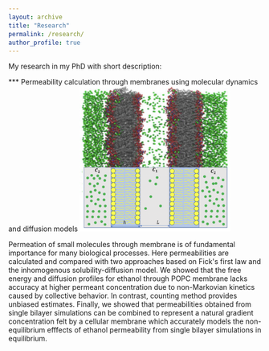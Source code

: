 ```yaml
---
layout: archive
title: "Research"
permalink: /research/
author_profile: true
---
```


My research in my PhD with short description:

*** Permeability calculation through membranes using molecular dynamics and diffusion models <img style='align: right;' width='300' src='../images/proj1.png'/>

Permeation of small molecules through membrane is of fundamental importance for many biological processes. Here permeabilities are calculated and compared with two approaches based on Fick's first law and the inhomogenous solubility-diffusion model. We showed that the free energy and diffusion profiles for ethanol through POPC membrane lacks accuracy at higher permeant concentration due to non-Markovian kinetics caused by collective behavior. In contrast, counting method provides unbiased estimates. Finally, we showed that permeabilities obtained from single bilayer simulations can be combined to represent a natural gradient concentration felt by a cellular membrane which accurately models the non-equilibrium efffects of ethanol permeability from single bilayer simulations in equilibrium. 

